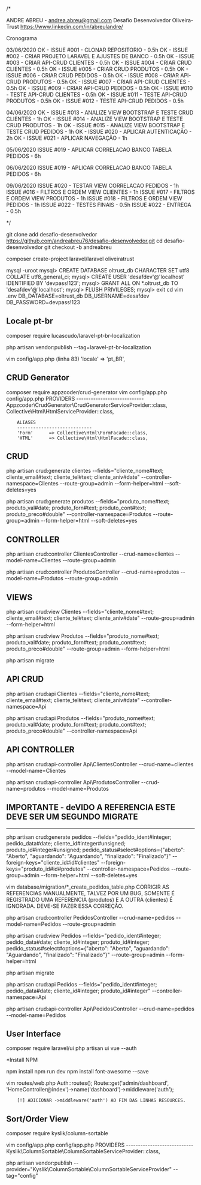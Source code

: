 /*

ANDRE ABREU - andrea.abreu@gmail.com
Desafio Desenvolvedor Oliveira-Trust
https://www.linkedin.com/in/abreulandre/

Cronograma

03/06/2020
OK - ISSUE #001 - CLONAR REPOSITORIO - 0.5h
OK - ISSUE #002 - CRIAR PROJETO LARAVEL E AJUSTES DE BANCO - 0.5h
OK - ISSUE #003 - CRIAR API-CRUD CLIENTES - 0.5h
OK - ISSUE #004 - CRIAR CRUD CLIENTES - 0.5h
OK - ISSUE #005 - CRIAR CRUD PRODUTOS - 0.5h
OK - ISSUE #006 - CRIAR CRUD PEDIDOS  - 0.5h
OK - ISSUE #008 - CRIAR API-CRUD PRODUTOS - 0.5h
OK - ISSUE #007 - CRIAR API-CRUD CLIENTES - 0.5h
OK - ISSUE #009 - CRIAR API-CRUD PEDIDOS  - 0.5h
OK - ISSUE #010 - TESTE API-CRUD CLIENTES - 0.5h
OK - ISSUE #011 - TESTE API-CRUD PRODUTOS - 0.5h
OK - ISSUE #012 - TESTE API-CRUD PEDIDOS  - 0.5h

04/06/2020
OK - ISSUE #013 - ANALIZE VIEW BOOTSTRAP E TESTE CRUD CLIENTES - 1h
OK - ISSUE #014 - ANALIZE VIEW BOOTSTRAP E TESTE CRUD PRODUTOS - 1h
OK - ISSUE #015 - ANALIZE VIEW BOOTSTRAP E TESTE CRUD PEDIDOS - 1h
OK - ISSUE #020 - APLICAR AUTENTICAÇÃO - 2h
OK - ISSUE #021 - APLICAR NAVEGAÇÃO - 1h

05/06/2020
ISSUE #019 - APLICAR CORRELACAO BANCO TABELA PEDIDOS - 6h

06/06/2020
ISSUE #019 - APLICAR CORRELACAO BANCO TABELA PEDIDOS - 6h

09/06/2020
ISSUE #020 - TESTAR VIEW CORRELACAO PEDIDOS - 1h
ISSUE #016 - FILTROS E ORDEM VIEW CLIENTES - 1h
ISSUE #017 - FILTROS E ORDEM VIEW PRODUTOS - 1h
ISSUE #018 - FILTROS E ORDEM VIEW PEDIDOS - 1h
ISSUE #022 - TESTES FINAIS - 0.5h
ISSUE #022 - ENTREGA - 0.5h


*/

git clone add desafio-desenvolvedor https://github.com/andreabreu76/desafio-desenvolvedor.git
cd desafio-desenvolvedor
git checkout -b andreabreu

composer create-project laravel/laravel oliveiratrust

mysql -uroot
	mysql> CREATE DATABASE oltrust_db CHARACTER SET utf8 COLLATE utf8_general_ci;
	mysql> CREATE USER 'desafdev'@'localhost' IDENTIFIED BY 'devpass!123';
	mysql> GRANT ALL ON *.oltrust_db TO 'desafdev'@'localhost';
	mysql> FLUSH PRIVILEGES;
	mysql> exit
cd 
vim .env
	DB_DATABASE=oltrust_db
	DB_USERNAME=desafdev
	DB_PASSWORD=devpass!123

Locale pt-br
------------------------

composer require lucascudo/laravel-pt-br-localization

php artisan vendor:publish --tag=laravel-pt-br-localization

vim config/app.php (linha 83)
	'locale' => 'pt_BR',

CRUD Generator
------------------------
composer require appzcoder/crud-generator
vim config/app.php	
	config/app.php
		PROVIDERS
		----------------------------
		Appzcoder\CrudGenerator\CrudGeneratorServiceProvider::class,
	    Collective\Html\HtmlServiceProvider::class,

		ALIASES
		----------------------------
		'Form'      => Collective\Html\FormFacade::class,
		'HTML'      => Collective\Html\HtmlFacade::class,

CRUD
------------------------

php artisan crud:generate clientes --fields="cliente_nome#text; cliente_email#text; cliente_tel#text; cliente_aniv#date"  --controller-namespace=Clientes --route-group=admin --form-helper=html --soft-deletes=yes

php artisan crud:generate produtos --fields="produto_nome#text; produto_val#date; produto_forn#text; produto_cont#text; produto_preco#double"  --controller-namespace=Produtos --route-group=admin --form-helper=html --soft-deletes=yes

CONTROLLER
-------------------------

php artisan crud:controller ClientesController --crud-name=clientes --model-name=Clientes --route-group=admin

php artisan crud:controller ProdutosController --crud-name=produtos --model-name=Produtos --route-group=admin

VIEWS
-------------------------

php artisan crud:view Clientes --fields="cliente_nome#text; cliente_email#text; cliente_tel#text; cliente_aniv#date" --route-group=admin --form-helper=html

php artisan crud:view Produtos --fields="produto_nome#text; produto_val#date; produto_forn#text; produto_cont#text; produto_preco#double" --route-group=admin --form-helper=html

php artisan migrate


API CRUD
-------------------------

php artisan crud:api Clientes --fields="cliente_nome#text; cliente_email#text; cliente_tel#text; cliente_aniv#date" --controller-namespace=Api

php artisan crud:api Produtos --fields="produto_nome#text; produto_val#date; produto_forn#text; produto_cont#text; produto_preco#double" --controller-namespace=Api

API CONTROLLER
-------------------------

php artisan crud:api-controller Api\\ClientesController --crud-name=clientes --model-name=Clientes

php artisan crud:api-controller Api\\ProdutosController --crud-name=produtos --model-name=Produtos


IMPORTANTE - deVIDO A REFERENCIA ESTE DEVE SER UM SEGUNDO MIGRATE
-------------------------
-------------------------

php artisan crud:generate pedidos  --fields="pedido_ident#integer; pedido_data#date; cliente_id#integer#unsigned; produto_id#integer#unsigned; pedido_status#select#options={"aberto": "Aberto", "aguardando": "Aguardando", "finalizado": "Finalizado"}" --foreign-keys="cliente_id#id#clientes" --foreign-keys="produto_id#id#produtos" --controller-namespace=Pedidos --route-group=admin --form-helper=html --soft-deletes=yes

vim database/migration/*_create_pedidos_table.php
	CORRIGIR AS REFERENCIAS MANUALMENTE, TALVEZ POR UM BUG, SOMENTE É REGISTRADO UMA REFERENCIA (produtos) E A OUTRA (clientes) É IGNORADA. DEVE-SE FAZER ESSA CORREÇÃO.

php artisan crud:controller PedidosController --crud-name=pedidos --model-name=Pedidos --route-group=admin

php artisan crud:view Pedidos --fields="pedido_ident#integer; pedido_data#date; cliente_id#integer; produto_id#integer; pedido_status#select#options={"aberto": "Aberto", "aguardando": "Aguardando", "finalizado": "Finalizado"}" --route-group=admin --form-helper=html

php artisan migrate

php artisan crud:api Pedidos  --fields="pedido_ident#integer; pedido_data#date; cliente_id#integer; produto_id#integer" --controller-namespace=Api

php artisan crud:api-controller Api\\PedidosController --crud-name=pedidos --model-name=Pedidos

User Interface 
------------------------

composer require laravel/ui
php artisan ui vue --auth

*Install NPM 

npm install
npm run dev
npm install font-awesome --save


vim routes/web.php
		Auth::routes();
		Route::get('admin/dashboard', 'HomeController@index')->name('dashboard')->middleware('auth');

		[!] ADICIONAR ->middleware('auth') AO FIM DAS LINHAS RESOURCES.




Sort/Order View 
------------------------

composer require kyslik/column-sortable

vim config/app.php
	config/app.php
		PROVIDERS
		----------------------------
		Kyslik\ColumnSortable\ColumnSortableServiceProvider::class,

php artisan vendor:publish --provider="Kyslik\ColumnSortable\ColumnSortableServiceProvider" --tag="config"




